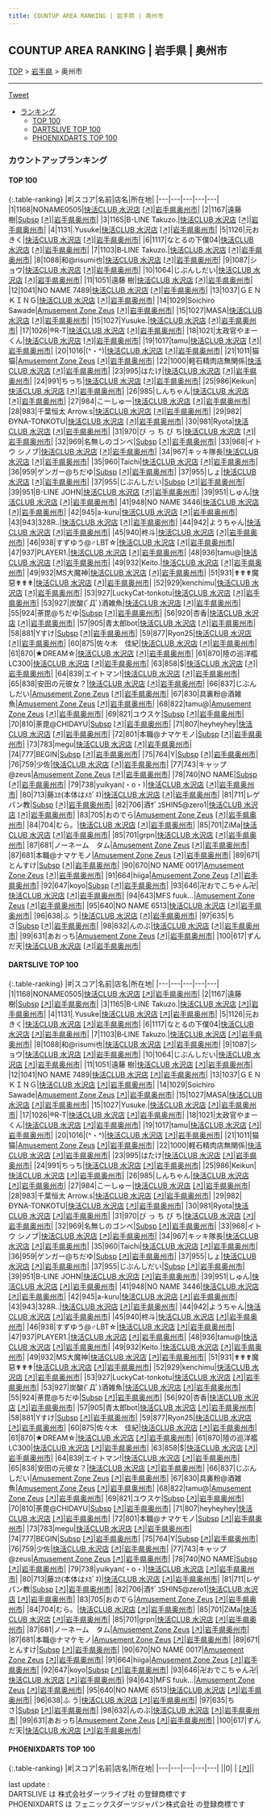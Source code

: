 ```yaml
---
title: COUNTUP AREA RANKING | 岩手県 | 奥州市
---
```

## COUNTUP AREA RANKING | 岩手県 | 奥州市

[TOP](/darts/rank/) > [岩手県](/darts/rank/岩手県/) > 奥州市

___

<a href="https://twitter.com/share?ref_src=twsrc%5Etfw" data-text="COUNTUP AREA RANKING | 岩手県奥州市" class="twitter-share-button" data-hashtags="DARTSLIVE,PHOENIXDARTS,darts,ダーツ" data-show-count="false">Tweet</a>

* [ランキング](#カウントアップランキング)
    * [TOP 100](#top-100)
    * [DARTSLIVE TOP 100](#dartslive-top-100)
    * [PHOENIXDARTS TOP 100](#phoenixdarts-top-100)

### カウントアップランキング

#### TOP 100



{:.table-ranking}
|#|スコア|名前|店名|所在地|
|---|---|---|---|---|
|1|1168|<span class="rank-name-dl">NONAME0505</span>|<a href="/darts/rank/shops/cb2148ab75443d335f9f3321c1147265.html">快活CLUB 水沢店</a> <a href="https://search.dartslive.com/jp/shop/cb2148ab75443d335f9f3321c1147265">[↗]</a>|<a href="/darts/rank/岩手県/奥州市">岩手県奥州市</a>|
|2|1167|<span class="rank-name-dl">遠藤 樹</span>|<a href="/darts/rank/shops/5cc07b73fd4af7ad0d9b047a20a7ba1e.html">Subsp</a> <a href="https://search.dartslive.com/jp/shop/5cc07b73fd4af7ad0d9b047a20a7ba1e">[↗]</a>|<a href="/darts/rank/岩手県/奥州市">岩手県奥州市</a>|
|3|1165|<span class="rank-name-dl">B-LINE Takuzo.</span>|<a href="/darts/rank/shops/cb2148ab75443d335f9f3321c1147265.html">快活CLUB 水沢店</a> <a href="https://search.dartslive.com/jp/shop/cb2148ab75443d335f9f3321c1147265">[↗]</a>|<a href="/darts/rank/岩手県/奥州市">岩手県奥州市</a>|
|4|1131|<span class="rank-name-dl">.Yusuke</span>|<a href="/darts/rank/shops/cb2148ab75443d335f9f3321c1147265.html">快活CLUB 水沢店</a> <a href="https://search.dartslive.com/jp/shop/cb2148ab75443d335f9f3321c1147265">[↗]</a>|<a href="/darts/rank/岩手県/奥州市">岩手県奥州市</a>|
|5|1126|<span class="rank-name-dl">元おきく</span>|<a href="/darts/rank/shops/cb2148ab75443d335f9f3321c1147265.html">快活CLUB 水沢店</a> <a href="https://search.dartslive.com/jp/shop/cb2148ab75443d335f9f3321c1147265">[↗]</a>|<a href="/darts/rank/岩手県/奥州市">岩手県奥州市</a>|
|6|1117|<span class="rank-name-dl">なとるの下僕04</span>|<a href="/darts/rank/shops/cb2148ab75443d335f9f3321c1147265.html">快活CLUB 水沢店</a> <a href="https://search.dartslive.com/jp/shop/cb2148ab75443d335f9f3321c1147265">[↗]</a>|<a href="/darts/rank/岩手県/奥州市">岩手県奥州市</a>|
|7|1103|<span class="rank-name-dl">B‐LINE Takuzo.</span>|<a href="/darts/rank/shops/cb2148ab75443d335f9f3321c1147265.html">快活CLUB 水沢店</a> <a href="https://search.dartslive.com/jp/shop/cb2148ab75443d335f9f3321c1147265">[↗]</a>|<a href="/darts/rank/岩手県/奥州市">岩手県奥州市</a>|
|8|1088|<span class="rank-name-dl">和@risumi也</span>|<a href="/darts/rank/shops/cb2148ab75443d335f9f3321c1147265.html">快活CLUB 水沢店</a> <a href="https://search.dartslive.com/jp/shop/cb2148ab75443d335f9f3321c1147265">[↗]</a>|<a href="/darts/rank/岩手県/奥州市">岩手県奥州市</a>|
|9|1087|<span class="rank-name-dl">ショウ</span>|<a href="/darts/rank/shops/cb2148ab75443d335f9f3321c1147265.html">快活CLUB 水沢店</a> <a href="https://search.dartslive.com/jp/shop/cb2148ab75443d335f9f3321c1147265">[↗]</a>|<a href="/darts/rank/岩手県/奥州市">岩手県奥州市</a>|
|10|1064|<span class="rank-name-dl">じぶんしだい</span>|<a href="/darts/rank/shops/cb2148ab75443d335f9f3321c1147265.html">快活CLUB 水沢店</a> <a href="https://search.dartslive.com/jp/shop/cb2148ab75443d335f9f3321c1147265">[↗]</a>|<a href="/darts/rank/岩手県/奥州市">岩手県奥州市</a>|
|11|1051|<span class="rank-name-dl">遠藤 樹</span>|<a href="/darts/rank/shops/cb2148ab75443d335f9f3321c1147265.html">快活CLUB 水沢店</a> <a href="https://search.dartslive.com/jp/shop/cb2148ab75443d335f9f3321c1147265">[↗]</a>|<a href="/darts/rank/岩手県/奥州市">岩手県奥州市</a>|
|12|1041|<span class="rank-name-dl">NO NAME 7489</span>|<a href="/darts/rank/shops/cb2148ab75443d335f9f3321c1147265.html">快活CLUB 水沢店</a> <a href="https://search.dartslive.com/jp/shop/cb2148ab75443d335f9f3321c1147265">[↗]</a>|<a href="/darts/rank/岩手県/奥州市">岩手県奥州市</a>|
|13|1037|<span class="rank-name-dl">ＧＥＮＫＩＮＧ</span>|<a href="/darts/rank/shops/cb2148ab75443d335f9f3321c1147265.html">快活CLUB 水沢店</a> <a href="https://search.dartslive.com/jp/shop/cb2148ab75443d335f9f3321c1147265">[↗]</a>|<a href="/darts/rank/岩手県/奥州市">岩手県奥州市</a>|
|14|1029|<span class="rank-name-dl">Soichiro Sawade</span>|<a href="/darts/rank/shops/f752cf3c2dcf1a770d9b047a20a7ba1e.html">Amusement Zone Zeus</a> <a href="https://search.dartslive.com/jp/shop/f752cf3c2dcf1a770d9b047a20a7ba1e">[↗]</a>|<a href="/darts/rank/岩手県/奥州市">岩手県奥州市</a>|
|15|1027|<span class="rank-name-dl">MASA</span>|<a href="/darts/rank/shops/cb2148ab75443d335f9f3321c1147265.html">快活CLUB 水沢店</a> <a href="https://search.dartslive.com/jp/shop/cb2148ab75443d335f9f3321c1147265">[↗]</a>|<a href="/darts/rank/岩手県/奥州市">岩手県奥州市</a>|
|15|1027|<span class="rank-name-dl">Yusuke.</span>|<a href="/darts/rank/shops/cb2148ab75443d335f9f3321c1147265.html">快活CLUB 水沢店</a> <a href="https://search.dartslive.com/jp/shop/cb2148ab75443d335f9f3321c1147265">[↗]</a>|<a href="/darts/rank/岩手県/奥州市">岩手県奥州市</a>|
|17|1026|<span class="rank-name-dl">®︎R-T</span>|<a href="/darts/rank/shops/cb2148ab75443d335f9f3321c1147265.html">快活CLUB 水沢店</a> <a href="https://search.dartslive.com/jp/shop/cb2148ab75443d335f9f3321c1147265">[↗]</a>|<a href="/darts/rank/岩手県/奥州市">岩手県奥州市</a>|
|18|1021|<span class="rank-name-dl">太政官やまーくん</span>|<a href="/darts/rank/shops/cb2148ab75443d335f9f3321c1147265.html">快活CLUB 水沢店</a> <a href="https://search.dartslive.com/jp/shop/cb2148ab75443d335f9f3321c1147265">[↗]</a>|<a href="/darts/rank/岩手県/奥州市">岩手県奥州市</a>|
|19|1017|<span class="rank-name-dl">tamu</span>|<a href="/darts/rank/shops/cb2148ab75443d335f9f3321c1147265.html">快活CLUB 水沢店</a> <a href="https://search.dartslive.com/jp/shop/cb2148ab75443d335f9f3321c1147265">[↗]</a>|<a href="/darts/rank/岩手県/奥州市">岩手県奥州市</a>|
|20|1016|<span class="rank-name-dl">(^・^)</span>|<a href="/darts/rank/shops/cb2148ab75443d335f9f3321c1147265.html">快活CLUB 水沢店</a> <a href="https://search.dartslive.com/jp/shop/cb2148ab75443d335f9f3321c1147265">[↗]</a>|<a href="/darts/rank/岩手県/奥州市">岩手県奥州市</a>|
|21|1011|<span class="rank-name-dl">猫猫</span>|<a href="/darts/rank/shops/f752cf3c2dcf1a770d9b047a20a7ba1e.html">Amusement Zone Zeus</a> <a href="https://search.dartslive.com/jp/shop/f752cf3c2dcf1a770d9b047a20a7ba1e">[↗]</a>|<a href="/darts/rank/岩手県/奥州市">岩手県奥州市</a>|
|22|1000|<span class="rank-name-dl">軽石精肉店無関係</span>|<a href="/darts/rank/shops/cb2148ab75443d335f9f3321c1147265.html">快活CLUB 水沢店</a> <a href="https://search.dartslive.com/jp/shop/cb2148ab75443d335f9f3321c1147265">[↗]</a>|<a href="/darts/rank/岩手県/奥州市">岩手県奥州市</a>|
|23|995|<span class="rank-name-dl">はたけ</span>|<a href="/darts/rank/shops/cb2148ab75443d335f9f3321c1147265.html">快活CLUB 水沢店</a> <a href="https://search.dartslive.com/jp/shop/cb2148ab75443d335f9f3321c1147265">[↗]</a>|<a href="/darts/rank/岩手県/奥州市">岩手県奥州市</a>|
|24|991|<span class="rank-name-dl">ちっち</span>|<a href="/darts/rank/shops/cb2148ab75443d335f9f3321c1147265.html">快活CLUB 水沢店</a> <a href="https://search.dartslive.com/jp/shop/cb2148ab75443d335f9f3321c1147265">[↗]</a>|<a href="/darts/rank/岩手県/奥州市">岩手県奥州市</a>|
|25|986|<span class="rank-name-dl">Keikun</span>|<a href="/darts/rank/shops/cb2148ab75443d335f9f3321c1147265.html">快活CLUB 水沢店</a> <a href="https://search.dartslive.com/jp/shop/cb2148ab75443d335f9f3321c1147265">[↗]</a>|<a href="/darts/rank/岩手県/奥州市">岩手県奥州市</a>|
|26|985|<span class="rank-name-dl">しんちゃん</span>|<a href="/darts/rank/shops/cb2148ab75443d335f9f3321c1147265.html">快活CLUB 水沢店</a> <a href="https://search.dartslive.com/jp/shop/cb2148ab75443d335f9f3321c1147265">[↗]</a>|<a href="/darts/rank/岩手県/奥州市">岩手県奥州市</a>|
|27|984|<span class="rank-name-dl">こーしゅー</span>|<a href="/darts/rank/shops/cb2148ab75443d335f9f3321c1147265.html">快活CLUB 水沢店</a> <a href="https://search.dartslive.com/jp/shop/cb2148ab75443d335f9f3321c1147265">[↗]</a>|<a href="/darts/rank/岩手県/奥州市">岩手県奥州市</a>|
|28|983|<span class="rank-name-dl">千葉恒太 Arrow.s</span>|<a href="/darts/rank/shops/cb2148ab75443d335f9f3321c1147265.html">快活CLUB 水沢店</a> <a href="https://search.dartslive.com/jp/shop/cb2148ab75443d335f9f3321c1147265">[↗]</a>|<a href="/darts/rank/岩手県/奥州市">岩手県奥州市</a>|
|29|982|<span class="rank-name-dl">ÐYNA-TONKOTU</span>|<a href="/darts/rank/shops/cb2148ab75443d335f9f3321c1147265.html">快活CLUB 水沢店</a> <a href="https://search.dartslive.com/jp/shop/cb2148ab75443d335f9f3321c1147265">[↗]</a>|<a href="/darts/rank/岩手県/奥州市">岩手県奥州市</a>|
|30|981|<span class="rank-name-dl">Ryota</span>|<a href="/darts/rank/shops/cb2148ab75443d335f9f3321c1147265.html">快活CLUB 水沢店</a> <a href="https://search.dartslive.com/jp/shop/cb2148ab75443d335f9f3321c1147265">[↗]</a>|<a href="/darts/rank/岩手県/奥州市">岩手県奥州市</a>|
|31|970|<span class="rank-name-dl">び っ ち び ち</span>|<a href="/darts/rank/shops/cb2148ab75443d335f9f3321c1147265.html">快活CLUB 水沢店</a> <a href="https://search.dartslive.com/jp/shop/cb2148ab75443d335f9f3321c1147265">[↗]</a>|<a href="/darts/rank/岩手県/奥州市">岩手県奥州市</a>|
|32|969|<span class="rank-name-dl">名無しのゴンベ</span>|<a href="/darts/rank/shops/5cc07b73fd4af7ad0d9b047a20a7ba1e.html">Subsp</a> <a href="https://search.dartslive.com/jp/shop/5cc07b73fd4af7ad0d9b047a20a7ba1e">[↗]</a>|<a href="/darts/rank/岩手県/奥州市">岩手県奥州市</a>|
|33|968|<span class="rank-name-dl">イトウ シノブ</span>|<a href="/darts/rank/shops/cb2148ab75443d335f9f3321c1147265.html">快活CLUB 水沢店</a> <a href="https://search.dartslive.com/jp/shop/cb2148ab75443d335f9f3321c1147265">[↗]</a>|<a href="/darts/rank/岩手県/奥州市">岩手県奥州市</a>|
|34|967|<span class="rank-name-dl">キッキ隊長</span>|<a href="/darts/rank/shops/cb2148ab75443d335f9f3321c1147265.html">快活CLUB 水沢店</a> <a href="https://search.dartslive.com/jp/shop/cb2148ab75443d335f9f3321c1147265">[↗]</a>|<a href="/darts/rank/岩手県/奥州市">岩手県奥州市</a>|
|35|960|<span class="rank-name-dl">Taichi</span>|<a href="/darts/rank/shops/cb2148ab75443d335f9f3321c1147265.html">快活CLUB 水沢店</a> <a href="https://search.dartslive.com/jp/shop/cb2148ab75443d335f9f3321c1147265">[↗]</a>|<a href="/darts/rank/岩手県/奥州市">岩手県奥州市</a>|
|36|959|<span class="rank-name-dl">ゲンガー@ちだゆ</span>|<a href="/darts/rank/shops/5cc07b73fd4af7ad0d9b047a20a7ba1e.html">Subsp</a> <a href="https://search.dartslive.com/jp/shop/5cc07b73fd4af7ad0d9b047a20a7ba1e">[↗]</a>|<a href="/darts/rank/岩手県/奥州市">岩手県奥州市</a>|
|37|955|<span class="rank-name-dl">しょ</span>|<a href="/darts/rank/shops/cb2148ab75443d335f9f3321c1147265.html">快活CLUB 水沢店</a> <a href="https://search.dartslive.com/jp/shop/cb2148ab75443d335f9f3321c1147265">[↗]</a>|<a href="/darts/rank/岩手県/奥州市">岩手県奥州市</a>|
|37|955|<span class="rank-name-dl">じぶんしだい</span>|<a href="/darts/rank/shops/5cc07b73fd4af7ad0d9b047a20a7ba1e.html">Subsp</a> <a href="https://search.dartslive.com/jp/shop/5cc07b73fd4af7ad0d9b047a20a7ba1e">[↗]</a>|<a href="/darts/rank/岩手県/奥州市">岩手県奥州市</a>|
|39|951|<span class="rank-name-dl">B-LINE JOHN</span>|<a href="/darts/rank/shops/cb2148ab75443d335f9f3321c1147265.html">快活CLUB 水沢店</a> <a href="https://search.dartslive.com/jp/shop/cb2148ab75443d335f9f3321c1147265">[↗]</a>|<a href="/darts/rank/岩手県/奥州市">岩手県奥州市</a>|
|39|951|<span class="rank-name-dl">しゅん</span>|<a href="/darts/rank/shops/cb2148ab75443d335f9f3321c1147265.html">快活CLUB 水沢店</a> <a href="https://search.dartslive.com/jp/shop/cb2148ab75443d335f9f3321c1147265">[↗]</a>|<a href="/darts/rank/岩手県/奥州市">岩手県奥州市</a>|
|41|948|<span class="rank-name-dl">NO NAME 3446</span>|<a href="/darts/rank/shops/cb2148ab75443d335f9f3321c1147265.html">快活CLUB 水沢店</a> <a href="https://search.dartslive.com/jp/shop/cb2148ab75443d335f9f3321c1147265">[↗]</a>|<a href="/darts/rank/岩手県/奥州市">岩手県奥州市</a>|
|42|945|<span class="rank-name-dl">a-kuru</span>|<a href="/darts/rank/shops/cb2148ab75443d335f9f3321c1147265.html">快活CLUB 水沢店</a> <a href="https://search.dartslive.com/jp/shop/cb2148ab75443d335f9f3321c1147265">[↗]</a>|<a href="/darts/rank/岩手県/奥州市">岩手県奥州市</a>|
|43|943|<span class="rank-name-dl">328R..</span>|<a href="/darts/rank/shops/cb2148ab75443d335f9f3321c1147265.html">快活CLUB 水沢店</a> <a href="https://search.dartslive.com/jp/shop/cb2148ab75443d335f9f3321c1147265">[↗]</a>|<a href="/darts/rank/岩手県/奥州市">岩手県奥州市</a>|
|44|942|<span class="rank-name-dl">ようちゃん</span>|<a href="/darts/rank/shops/cb2148ab75443d335f9f3321c1147265.html">快活CLUB 水沢店</a> <a href="https://search.dartslive.com/jp/shop/cb2148ab75443d335f9f3321c1147265">[↗]</a>|<a href="/darts/rank/岩手県/奥州市">岩手県奥州市</a>|
|45|940|<span class="rank-name-dl">柊斗</span>|<a href="/darts/rank/shops/cb2148ab75443d335f9f3321c1147265.html">快活CLUB 水沢店</a> <a href="https://search.dartslive.com/jp/shop/cb2148ab75443d335f9f3321c1147265">[↗]</a>|<a href="/darts/rank/岩手県/奥州市">岩手県奥州市</a>|
|46|938|<span class="rank-name-dl">すずゆう@♂LBT☆</span>|<a href="/darts/rank/shops/cb2148ab75443d335f9f3321c1147265.html">快活CLUB 水沢店</a> <a href="https://search.dartslive.com/jp/shop/cb2148ab75443d335f9f3321c1147265">[↗]</a>|<a href="/darts/rank/岩手県/奥州市">岩手県奥州市</a>|
|47|937|<span class="rank-name-dl">PLAYER1.</span>|<a href="/darts/rank/shops/cb2148ab75443d335f9f3321c1147265.html">快活CLUB 水沢店</a> <a href="https://search.dartslive.com/jp/shop/cb2148ab75443d335f9f3321c1147265">[↗]</a>|<a href="/darts/rank/岩手県/奥州市">岩手県奥州市</a>|
|48|936|<span class="rank-name-dl">tamu@</span>|<a href="/darts/rank/shops/cb2148ab75443d335f9f3321c1147265.html">快活CLUB 水沢店</a> <a href="https://search.dartslive.com/jp/shop/cb2148ab75443d335f9f3321c1147265">[↗]</a>|<a href="/darts/rank/岩手県/奥州市">岩手県奥州市</a>|
|49|932|<span class="rank-name-dl">Keito.</span>|<a href="/darts/rank/shops/cb2148ab75443d335f9f3321c1147265.html">快活CLUB 水沢店</a> <a href="https://search.dartslive.com/jp/shop/cb2148ab75443d335f9f3321c1147265">[↗]</a>|<a href="/darts/rank/岩手県/奥州市">岩手県奥州市</a>|
|49|932|<span class="rank-name-dl">MS大魔神</span>|<a href="/darts/rank/shops/cb2148ab75443d335f9f3321c1147265.html">快活CLUB 水沢店</a> <a href="https://search.dartslive.com/jp/shop/cb2148ab75443d335f9f3321c1147265">[↗]</a>|<a href="/darts/rank/岩手県/奥州市">岩手県奥州市</a>|
|51|931|<span class="rank-name-dl">✟✟✟魔惡✟✟✟</span>|<a href="/darts/rank/shops/cb2148ab75443d335f9f3321c1147265.html">快活CLUB 水沢店</a> <a href="https://search.dartslive.com/jp/shop/cb2148ab75443d335f9f3321c1147265">[↗]</a>|<a href="/darts/rank/岩手県/奥州市">岩手県奥州市</a>|
|52|929|<span class="rank-name-dl">kenchimu</span>|<a href="/darts/rank/shops/cb2148ab75443d335f9f3321c1147265.html">快活CLUB 水沢店</a> <a href="https://search.dartslive.com/jp/shop/cb2148ab75443d335f9f3321c1147265">[↗]</a>|<a href="/darts/rank/岩手県/奥州市">岩手県奥州市</a>|
|53|927|<span class="rank-name-dl">LuckyCat-tonkotu</span>|<a href="/darts/rank/shops/cb2148ab75443d335f9f3321c1147265.html">快活CLUB 水沢店</a> <a href="https://search.dartslive.com/jp/shop/cb2148ab75443d335f9f3321c1147265">[↗]</a>|<a href="/darts/rank/岩手県/奥州市">岩手県奥州市</a>|
|53|927|<span class="rank-name-dl">炭酸(ﾟДﾟ)酒雑魚</span>|<a href="/darts/rank/shops/cb2148ab75443d335f9f3321c1147265.html">快活CLUB 水沢店</a> <a href="https://search.dartslive.com/jp/shop/cb2148ab75443d335f9f3321c1147265">[↗]</a>|<a href="/darts/rank/岩手県/奥州市">岩手県奥州市</a>|
|55|924|<span class="rank-name-dl">荼毘@ちだゆ</span>|<a href="/darts/rank/shops/5cc07b73fd4af7ad0d9b047a20a7ba1e.html">Subsp</a> <a href="https://search.dartslive.com/jp/shop/5cc07b73fd4af7ad0d9b047a20a7ba1e">[↗]</a>|<a href="/darts/rank/岩手県/奥州市">岩手県奥州市</a>|
|56|920|<span class="rank-name-dl">杏香</span>|<a href="/darts/rank/shops/cb2148ab75443d335f9f3321c1147265.html">快活CLUB 水沢店</a> <a href="https://search.dartslive.com/jp/shop/cb2148ab75443d335f9f3321c1147265">[↗]</a>|<a href="/darts/rank/岩手県/奥州市">岩手県奥州市</a>|
|57|905|<span class="rank-name-dl">青太郎bot</span>|<a href="/darts/rank/shops/cb2148ab75443d335f9f3321c1147265.html">快活CLUB 水沢店</a> <a href="https://search.dartslive.com/jp/shop/cb2148ab75443d335f9f3321c1147265">[↗]</a>|<a href="/darts/rank/岩手県/奥州市">岩手県奥州市</a>|
|58|881|<span class="rank-name-dl">Yすけ</span>|<a href="/darts/rank/shops/5cc07b73fd4af7ad0d9b047a20a7ba1e.html">Subsp</a> <a href="https://search.dartslive.com/jp/shop/5cc07b73fd4af7ad0d9b047a20a7ba1e">[↗]</a>|<a href="/darts/rank/岩手県/奥州市">岩手県奥州市</a>|
|59|877|<span class="rank-name-dl">Ryon25</span>|<a href="/darts/rank/shops/cb2148ab75443d335f9f3321c1147265.html">快活CLUB 水沢店</a> <a href="https://search.dartslive.com/jp/shop/cb2148ab75443d335f9f3321c1147265">[↗]</a>|<a href="/darts/rank/岩手県/奥州市">岩手県奥州市</a>|
|60|875|<span class="rank-name-dl">佐々木　佳紀</span>|<a href="/darts/rank/shops/cb2148ab75443d335f9f3321c1147265.html">快活CLUB 水沢店</a> <a href="https://search.dartslive.com/jp/shop/cb2148ab75443d335f9f3321c1147265">[↗]</a>|<a href="/darts/rank/岩手県/奥州市">岩手県奥州市</a>|
|61|870|<span class="rank-name-dl">★DREAM☆</span>|<a href="/darts/rank/shops/cb2148ab75443d335f9f3321c1147265.html">快活CLUB 水沢店</a> <a href="https://search.dartslive.com/jp/shop/cb2148ab75443d335f9f3321c1147265">[↗]</a>|<a href="/darts/rank/岩手県/奥州市">岩手県奥州市</a>|
|61|870|<span class="rank-name-dl">陸の巡洋艦LC300</span>|<a href="/darts/rank/shops/cb2148ab75443d335f9f3321c1147265.html">快活CLUB 水沢店</a> <a href="https://search.dartslive.com/jp/shop/cb2148ab75443d335f9f3321c1147265">[↗]</a>|<a href="/darts/rank/岩手県/奥州市">岩手県奥州市</a>|
|63|858|<span class="rank-name-dl">$</span>|<a href="/darts/rank/shops/cb2148ab75443d335f9f3321c1147265.html">快活CLUB 水沢店</a> <a href="https://search.dartslive.com/jp/shop/cb2148ab75443d335f9f3321c1147265">[↗]</a>|<a href="/darts/rank/岩手県/奥州市">岩手県奥州市</a>|
|64|839|<span class="rank-name-dl">エイトマン!</span>|<a href="/darts/rank/shops/cb2148ab75443d335f9f3321c1147265.html">快活CLUB 水沢店</a> <a href="https://search.dartslive.com/jp/shop/cb2148ab75443d335f9f3321c1147265">[↗]</a>|<a href="/darts/rank/岩手県/奥州市">岩手県奥州市</a>|
|65|838|<span class="rank-name-dl">安田の元彼女？</span>|<a href="/darts/rank/shops/cb2148ab75443d335f9f3321c1147265.html">快活CLUB 水沢店</a> <a href="https://search.dartslive.com/jp/shop/cb2148ab75443d335f9f3321c1147265">[↗]</a>|<a href="/darts/rank/岩手県/奥州市">岩手県奥州市</a>|
|66|837|<span class="rank-name-dl">じぶんしだい</span>|<a href="/darts/rank/shops/f752cf3c2dcf1a770d9b047a20a7ba1e.html">Amusement Zone Zeus</a> <a href="https://search.dartslive.com/jp/shop/f752cf3c2dcf1a770d9b047a20a7ba1e">[↗]</a>|<a href="/darts/rank/岩手県/奥州市">岩手県奥州市</a>|
|67|830|<span class="rank-name-dl">具裏粉@酒雑魚</span>|<a href="/darts/rank/shops/f752cf3c2dcf1a770d9b047a20a7ba1e.html">Amusement Zone Zeus</a> <a href="https://search.dartslive.com/jp/shop/f752cf3c2dcf1a770d9b047a20a7ba1e">[↗]</a>|<a href="/darts/rank/岩手県/奥州市">岩手県奥州市</a>|
|68|822|<span class="rank-name-dl">tamu@</span>|<a href="/darts/rank/shops/f752cf3c2dcf1a770d9b047a20a7ba1e.html">Amusement Zone Zeus</a> <a href="https://search.dartslive.com/jp/shop/f752cf3c2dcf1a770d9b047a20a7ba1e">[↗]</a>|<a href="/darts/rank/岩手県/奥州市">岩手県奥州市</a>|
|69|821|<span class="rank-name-dl">ユウスケ</span>|<a href="/darts/rank/shops/5cc07b73fd4af7ad0d9b047a20a7ba1e.html">Subsp</a> <a href="https://search.dartslive.com/jp/shop/5cc07b73fd4af7ad0d9b047a20a7ba1e">[↗]</a>|<a href="/darts/rank/岩手県/奥州市">岩手県奥州市</a>|
|70|810|<span class="rank-name-dl">荼毘@CHIDAYU</span>|<a href="/darts/rank/shops/5cc07b73fd4af7ad0d9b047a20a7ba1e.html">Subsp</a> <a href="https://search.dartslive.com/jp/shop/5cc07b73fd4af7ad0d9b047a20a7ba1e">[↗]</a>|<a href="/darts/rank/岩手県/奥州市">岩手県奥州市</a>|
|71|807|<span class="rank-name-dl">hey‪‪heyhey</span>|<a href="/darts/rank/shops/cb2148ab75443d335f9f3321c1147265.html">快活CLUB 水沢店</a> <a href="https://search.dartslive.com/jp/shop/cb2148ab75443d335f9f3321c1147265">[↗]</a>|<a href="/darts/rank/岩手県/奥州市">岩手県奥州市</a>|
|72|801|<span class="rank-name-dl">本職@ナマケモノ</span>|<a href="/darts/rank/shops/5cc07b73fd4af7ad0d9b047a20a7ba1e.html">Subsp</a> <a href="https://search.dartslive.com/jp/shop/5cc07b73fd4af7ad0d9b047a20a7ba1e">[↗]</a>|<a href="/darts/rank/岩手県/奥州市">岩手県奥州市</a>|
|73|783|<span class="rank-name-dl">megu</span>|<a href="/darts/rank/shops/cb2148ab75443d335f9f3321c1147265.html">快活CLUB 水沢店</a> <a href="https://search.dartslive.com/jp/shop/cb2148ab75443d335f9f3321c1147265">[↗]</a>|<a href="/darts/rank/岩手県/奥州市">岩手県奥州市</a>|
|74|777|<span class="rank-name-dl">BEGIN</span>|<a href="/darts/rank/shops/5cc07b73fd4af7ad0d9b047a20a7ba1e.html">Subsp</a> <a href="https://search.dartslive.com/jp/shop/5cc07b73fd4af7ad0d9b047a20a7ba1e">[↗]</a>|<a href="/darts/rank/岩手県/奥州市">岩手県奥州市</a>|
|75|764|<span class="rank-name-dl">Y</span>|<a href="/darts/rank/shops/5cc07b73fd4af7ad0d9b047a20a7ba1e.html">Subsp</a> <a href="https://search.dartslive.com/jp/shop/5cc07b73fd4af7ad0d9b047a20a7ba1e">[↗]</a>|<a href="/darts/rank/岩手県/奥州市">岩手県奥州市</a>|
|76|759|<span class="rank-name-dl">少佐</span>|<a href="/darts/rank/shops/cb2148ab75443d335f9f3321c1147265.html">快活CLUB 水沢店</a> <a href="https://search.dartslive.com/jp/shop/cb2148ab75443d335f9f3321c1147265">[↗]</a>|<a href="/darts/rank/岩手県/奥州市">岩手県奥州市</a>|
|77|743|<span class="rank-name-dl">キャップ@zeus</span>|<a href="/darts/rank/shops/f752cf3c2dcf1a770d9b047a20a7ba1e.html">Amusement Zone Zeus</a> <a href="https://search.dartslive.com/jp/shop/f752cf3c2dcf1a770d9b047a20a7ba1e">[↗]</a>|<a href="/darts/rank/岩手県/奥州市">岩手県奥州市</a>|
|78|740|<span class="rank-name-dl">NO NAME</span>|<a href="/darts/rank/shops/5cc07b73fd4af7ad0d9b047a20a7ba1e.html">Subsp</a> <a href="https://search.dartslive.com/jp/shop/5cc07b73fd4af7ad0d9b047a20a7ba1e">[↗]</a>|<a href="/darts/rank/岩手県/奥州市">岩手県奥州市</a>|
|79|738|<span class="rank-name-dl">yuikyan(・o・)</span>|<a href="/darts/rank/shops/cb2148ab75443d335f9f3321c1147265.html">快活CLUB 水沢店</a> <a href="https://search.dartslive.com/jp/shop/cb2148ab75443d335f9f3321c1147265">[↗]</a>|<a href="/darts/rank/岩手県/奥州市">岩手県奥州市</a>|
|80|713|<span class="rank-name-dl">藤ﾕｶ(本体はﾒｶﾞﾈ)</span>|<a href="/darts/rank/shops/cb2148ab75443d335f9f3321c1147265.html">快活CLUB 水沢店</a> <a href="https://search.dartslive.com/jp/shop/cb2148ab75443d335f9f3321c1147265">[↗]</a>|<a href="/darts/rank/岩手県/奥州市">岩手県奥州市</a>|
|81|711|<span class="rank-name-dl">レゲパン教</span>|<a href="/darts/rank/shops/5cc07b73fd4af7ad0d9b047a20a7ba1e.html">Subsp</a> <a href="https://search.dartslive.com/jp/shop/5cc07b73fd4af7ad0d9b047a20a7ba1e">[↗]</a>|<a href="/darts/rank/岩手県/奥州市">岩手県奥州市</a>|
|82|706|<span class="rank-name-dl">酒ｻﾞｺSHIN5@zero1</span>|<a href="/darts/rank/shops/cb2148ab75443d335f9f3321c1147265.html">快活CLUB 水沢店</a> <a href="https://search.dartslive.com/jp/shop/cb2148ab75443d335f9f3321c1147265">[↗]</a>|<a href="/darts/rank/岩手県/奥州市">岩手県奥州市</a>|
|83|705|<span class="rank-name-dl">おのでら</span>|<a href="/darts/rank/shops/f752cf3c2dcf1a770d9b047a20a7ba1e.html">Amusement Zone Zeus</a> <a href="https://search.dartslive.com/jp/shop/f752cf3c2dcf1a770d9b047a20a7ba1e">[↗]</a>|<a href="/darts/rank/岩手県/奥州市">岩手県奥州市</a>|
|84|704|<span class="rank-name-dl">むら。</span>|<a href="/darts/rank/shops/cb2148ab75443d335f9f3321c1147265.html">快活CLUB 水沢店</a> <a href="https://search.dartslive.com/jp/shop/cb2148ab75443d335f9f3321c1147265">[↗]</a>|<a href="/darts/rank/岩手県/奥州市">岩手県奥州市</a>|
|85|701|<span class="rank-name-dl">ZiMa</span>|<a href="/darts/rank/shops/cb2148ab75443d335f9f3321c1147265.html">快活CLUB 水沢店</a> <a href="https://search.dartslive.com/jp/shop/cb2148ab75443d335f9f3321c1147265">[↗]</a>|<a href="/darts/rank/岩手県/奥州市">岩手県奥州市</a>|
|85|701|<span class="rank-name-dl">grpn</span>|<a href="/darts/rank/shops/cb2148ab75443d335f9f3321c1147265.html">快活CLUB 水沢店</a> <a href="https://search.dartslive.com/jp/shop/cb2148ab75443d335f9f3321c1147265">[↗]</a>|<a href="/darts/rank/岩手県/奥州市">岩手県奥州市</a>|
|87|681|<span class="rank-name-dl">ノーネーム　タム</span>|<a href="/darts/rank/shops/f752cf3c2dcf1a770d9b047a20a7ba1e.html">Amusement Zone Zeus</a> <a href="https://search.dartslive.com/jp/shop/f752cf3c2dcf1a770d9b047a20a7ba1e">[↗]</a>|<a href="/darts/rank/岩手県/奥州市">岩手県奥州市</a>|
|87|681|<span class="rank-name-dl">本職@ナマケモノ</span>|<a href="/darts/rank/shops/f752cf3c2dcf1a770d9b047a20a7ba1e.html">Amusement Zone Zeus</a> <a href="https://search.dartslive.com/jp/shop/f752cf3c2dcf1a770d9b047a20a7ba1e">[↗]</a>|<a href="/darts/rank/岩手県/奥州市">岩手県奥州市</a>|
|89|671|<span class="rank-name-dl">とんすけ</span>|<a href="/darts/rank/shops/5cc07b73fd4af7ad0d9b047a20a7ba1e.html">Subsp</a> <a href="https://search.dartslive.com/jp/shop/5cc07b73fd4af7ad0d9b047a20a7ba1e">[↗]</a>|<a href="/darts/rank/岩手県/奥州市">岩手県奥州市</a>|
|90|670|<span class="rank-name-dl">NO NAME 0017</span>|<a href="/darts/rank/shops/f752cf3c2dcf1a770d9b047a20a7ba1e.html">Amusement Zone Zeus</a> <a href="https://search.dartslive.com/jp/shop/f752cf3c2dcf1a770d9b047a20a7ba1e">[↗]</a>|<a href="/darts/rank/岩手県/奥州市">岩手県奥州市</a>|
|91|664|<span class="rank-name-dl">hiiga</span>|<a href="/darts/rank/shops/f752cf3c2dcf1a770d9b047a20a7ba1e.html">Amusement Zone Zeus</a> <a href="https://search.dartslive.com/jp/shop/f752cf3c2dcf1a770d9b047a20a7ba1e">[↗]</a>|<a href="/darts/rank/岩手県/奥州市">岩手県奥州市</a>|
|92|647|<span class="rank-name-dl">koyo</span>|<a href="/darts/rank/shops/5cc07b73fd4af7ad0d9b047a20a7ba1e.html">Subsp</a> <a href="https://search.dartslive.com/jp/shop/5cc07b73fd4af7ad0d9b047a20a7ba1e">[↗]</a>|<a href="/darts/rank/岩手県/奥州市">岩手県奥州市</a>|
|93|646|<span class="rank-name-dl">卍おでこちゃん卍</span>|<a href="/darts/rank/shops/cb2148ab75443d335f9f3321c1147265.html">快活CLUB 水沢店</a> <a href="https://search.dartslive.com/jp/shop/cb2148ab75443d335f9f3321c1147265">[↗]</a>|<a href="/darts/rank/岩手県/奥州市">岩手県奥州市</a>|
|94|643|<span class="rank-name-dl">MFS fuuk...</span>|<a href="/darts/rank/shops/f752cf3c2dcf1a770d9b047a20a7ba1e.html">Amusement Zone Zeus</a> <a href="https://search.dartslive.com/jp/shop/f752cf3c2dcf1a770d9b047a20a7ba1e">[↗]</a>|<a href="/darts/rank/岩手県/奥州市">岩手県奥州市</a>|
|95|640|<span class="rank-name-dl">NO NAME 6513</span>|<a href="/darts/rank/shops/cb2148ab75443d335f9f3321c1147265.html">快活CLUB 水沢店</a> <a href="https://search.dartslive.com/jp/shop/cb2148ab75443d335f9f3321c1147265">[↗]</a>|<a href="/darts/rank/岩手県/奥州市">岩手県奥州市</a>|
|96|638|<span class="rank-name-dl">ふ う</span>|<a href="/darts/rank/shops/cb2148ab75443d335f9f3321c1147265.html">快活CLUB 水沢店</a> <a href="https://search.dartslive.com/jp/shop/cb2148ab75443d335f9f3321c1147265">[↗]</a>|<a href="/darts/rank/岩手県/奥州市">岩手県奥州市</a>|
|97|635|<span class="rank-name-dl">ちさ</span>|<a href="/darts/rank/shops/5cc07b73fd4af7ad0d9b047a20a7ba1e.html">Subsp</a> <a href="https://search.dartslive.com/jp/shop/5cc07b73fd4af7ad0d9b047a20a7ba1e">[↗]</a>|<a href="/darts/rank/岩手県/奥州市">岩手県奥州市</a>|
|98|632|<span class="rank-name-dl">んのぶ</span>|<a href="/darts/rank/shops/cb2148ab75443d335f9f3321c1147265.html">快活CLUB 水沢店</a> <a href="https://search.dartslive.com/jp/shop/cb2148ab75443d335f9f3321c1147265">[↗]</a>|<a href="/darts/rank/岩手県/奥州市">岩手県奥州市</a>|
|99|631|<span class="rank-name-dl">あおっち</span>|<a href="/darts/rank/shops/f752cf3c2dcf1a770d9b047a20a7ba1e.html">Amusement Zone Zeus</a> <a href="https://search.dartslive.com/jp/shop/f752cf3c2dcf1a770d9b047a20a7ba1e">[↗]</a>|<a href="/darts/rank/岩手県/奥州市">岩手県奥州市</a>|
|100|617|<span class="rank-name-dl">ずんだ天</span>|<a href="/darts/rank/shops/cb2148ab75443d335f9f3321c1147265.html">快活CLUB 水沢店</a> <a href="https://search.dartslive.com/jp/shop/cb2148ab75443d335f9f3321c1147265">[↗]</a>|<a href="/darts/rank/岩手県/奥州市">岩手県奥州市</a>|


#### DARTSLIVE TOP 100



{:.table-ranking}
|#|スコア|名前|店名|所在地|
|---|---|---|---|---|
|1|1168|<span class="rank-name-dl">NONAME0505</span>|<a href="/darts/rank/shops/cb2148ab75443d335f9f3321c1147265.html">快活CLUB 水沢店</a> <a href="https://search.dartslive.com/jp/shop/cb2148ab75443d335f9f3321c1147265">[↗]</a>|<a href="/darts/rank/岩手県/奥州市">岩手県奥州市</a>|
|2|1167|<span class="rank-name-dl">遠藤 樹</span>|<a href="/darts/rank/shops/5cc07b73fd4af7ad0d9b047a20a7ba1e.html">Subsp</a> <a href="https://search.dartslive.com/jp/shop/5cc07b73fd4af7ad0d9b047a20a7ba1e">[↗]</a>|<a href="/darts/rank/岩手県/奥州市">岩手県奥州市</a>|
|3|1165|<span class="rank-name-dl">B-LINE Takuzo.</span>|<a href="/darts/rank/shops/cb2148ab75443d335f9f3321c1147265.html">快活CLUB 水沢店</a> <a href="https://search.dartslive.com/jp/shop/cb2148ab75443d335f9f3321c1147265">[↗]</a>|<a href="/darts/rank/岩手県/奥州市">岩手県奥州市</a>|
|4|1131|<span class="rank-name-dl">.Yusuke</span>|<a href="/darts/rank/shops/cb2148ab75443d335f9f3321c1147265.html">快活CLUB 水沢店</a> <a href="https://search.dartslive.com/jp/shop/cb2148ab75443d335f9f3321c1147265">[↗]</a>|<a href="/darts/rank/岩手県/奥州市">岩手県奥州市</a>|
|5|1126|<span class="rank-name-dl">元おきく</span>|<a href="/darts/rank/shops/cb2148ab75443d335f9f3321c1147265.html">快活CLUB 水沢店</a> <a href="https://search.dartslive.com/jp/shop/cb2148ab75443d335f9f3321c1147265">[↗]</a>|<a href="/darts/rank/岩手県/奥州市">岩手県奥州市</a>|
|6|1117|<span class="rank-name-dl">なとるの下僕04</span>|<a href="/darts/rank/shops/cb2148ab75443d335f9f3321c1147265.html">快活CLUB 水沢店</a> <a href="https://search.dartslive.com/jp/shop/cb2148ab75443d335f9f3321c1147265">[↗]</a>|<a href="/darts/rank/岩手県/奥州市">岩手県奥州市</a>|
|7|1103|<span class="rank-name-dl">B‐LINE Takuzo.</span>|<a href="/darts/rank/shops/cb2148ab75443d335f9f3321c1147265.html">快活CLUB 水沢店</a> <a href="https://search.dartslive.com/jp/shop/cb2148ab75443d335f9f3321c1147265">[↗]</a>|<a href="/darts/rank/岩手県/奥州市">岩手県奥州市</a>|
|8|1088|<span class="rank-name-dl">和@risumi也</span>|<a href="/darts/rank/shops/cb2148ab75443d335f9f3321c1147265.html">快活CLUB 水沢店</a> <a href="https://search.dartslive.com/jp/shop/cb2148ab75443d335f9f3321c1147265">[↗]</a>|<a href="/darts/rank/岩手県/奥州市">岩手県奥州市</a>|
|9|1087|<span class="rank-name-dl">ショウ</span>|<a href="/darts/rank/shops/cb2148ab75443d335f9f3321c1147265.html">快活CLUB 水沢店</a> <a href="https://search.dartslive.com/jp/shop/cb2148ab75443d335f9f3321c1147265">[↗]</a>|<a href="/darts/rank/岩手県/奥州市">岩手県奥州市</a>|
|10|1064|<span class="rank-name-dl">じぶんしだい</span>|<a href="/darts/rank/shops/cb2148ab75443d335f9f3321c1147265.html">快活CLUB 水沢店</a> <a href="https://search.dartslive.com/jp/shop/cb2148ab75443d335f9f3321c1147265">[↗]</a>|<a href="/darts/rank/岩手県/奥州市">岩手県奥州市</a>|
|11|1051|<span class="rank-name-dl">遠藤 樹</span>|<a href="/darts/rank/shops/cb2148ab75443d335f9f3321c1147265.html">快活CLUB 水沢店</a> <a href="https://search.dartslive.com/jp/shop/cb2148ab75443d335f9f3321c1147265">[↗]</a>|<a href="/darts/rank/岩手県/奥州市">岩手県奥州市</a>|
|12|1041|<span class="rank-name-dl">NO NAME 7489</span>|<a href="/darts/rank/shops/cb2148ab75443d335f9f3321c1147265.html">快活CLUB 水沢店</a> <a href="https://search.dartslive.com/jp/shop/cb2148ab75443d335f9f3321c1147265">[↗]</a>|<a href="/darts/rank/岩手県/奥州市">岩手県奥州市</a>|
|13|1037|<span class="rank-name-dl">ＧＥＮＫＩＮＧ</span>|<a href="/darts/rank/shops/cb2148ab75443d335f9f3321c1147265.html">快活CLUB 水沢店</a> <a href="https://search.dartslive.com/jp/shop/cb2148ab75443d335f9f3321c1147265">[↗]</a>|<a href="/darts/rank/岩手県/奥州市">岩手県奥州市</a>|
|14|1029|<span class="rank-name-dl">Soichiro Sawade</span>|<a href="/darts/rank/shops/f752cf3c2dcf1a770d9b047a20a7ba1e.html">Amusement Zone Zeus</a> <a href="https://search.dartslive.com/jp/shop/f752cf3c2dcf1a770d9b047a20a7ba1e">[↗]</a>|<a href="/darts/rank/岩手県/奥州市">岩手県奥州市</a>|
|15|1027|<span class="rank-name-dl">MASA</span>|<a href="/darts/rank/shops/cb2148ab75443d335f9f3321c1147265.html">快活CLUB 水沢店</a> <a href="https://search.dartslive.com/jp/shop/cb2148ab75443d335f9f3321c1147265">[↗]</a>|<a href="/darts/rank/岩手県/奥州市">岩手県奥州市</a>|
|15|1027|<span class="rank-name-dl">Yusuke.</span>|<a href="/darts/rank/shops/cb2148ab75443d335f9f3321c1147265.html">快活CLUB 水沢店</a> <a href="https://search.dartslive.com/jp/shop/cb2148ab75443d335f9f3321c1147265">[↗]</a>|<a href="/darts/rank/岩手県/奥州市">岩手県奥州市</a>|
|17|1026|<span class="rank-name-dl">®︎R-T</span>|<a href="/darts/rank/shops/cb2148ab75443d335f9f3321c1147265.html">快活CLUB 水沢店</a> <a href="https://search.dartslive.com/jp/shop/cb2148ab75443d335f9f3321c1147265">[↗]</a>|<a href="/darts/rank/岩手県/奥州市">岩手県奥州市</a>|
|18|1021|<span class="rank-name-dl">太政官やまーくん</span>|<a href="/darts/rank/shops/cb2148ab75443d335f9f3321c1147265.html">快活CLUB 水沢店</a> <a href="https://search.dartslive.com/jp/shop/cb2148ab75443d335f9f3321c1147265">[↗]</a>|<a href="/darts/rank/岩手県/奥州市">岩手県奥州市</a>|
|19|1017|<span class="rank-name-dl">tamu</span>|<a href="/darts/rank/shops/cb2148ab75443d335f9f3321c1147265.html">快活CLUB 水沢店</a> <a href="https://search.dartslive.com/jp/shop/cb2148ab75443d335f9f3321c1147265">[↗]</a>|<a href="/darts/rank/岩手県/奥州市">岩手県奥州市</a>|
|20|1016|<span class="rank-name-dl">(^・^)</span>|<a href="/darts/rank/shops/cb2148ab75443d335f9f3321c1147265.html">快活CLUB 水沢店</a> <a href="https://search.dartslive.com/jp/shop/cb2148ab75443d335f9f3321c1147265">[↗]</a>|<a href="/darts/rank/岩手県/奥州市">岩手県奥州市</a>|
|21|1011|<span class="rank-name-dl">猫猫</span>|<a href="/darts/rank/shops/f752cf3c2dcf1a770d9b047a20a7ba1e.html">Amusement Zone Zeus</a> <a href="https://search.dartslive.com/jp/shop/f752cf3c2dcf1a770d9b047a20a7ba1e">[↗]</a>|<a href="/darts/rank/岩手県/奥州市">岩手県奥州市</a>|
|22|1000|<span class="rank-name-dl">軽石精肉店無関係</span>|<a href="/darts/rank/shops/cb2148ab75443d335f9f3321c1147265.html">快活CLUB 水沢店</a> <a href="https://search.dartslive.com/jp/shop/cb2148ab75443d335f9f3321c1147265">[↗]</a>|<a href="/darts/rank/岩手県/奥州市">岩手県奥州市</a>|
|23|995|<span class="rank-name-dl">はたけ</span>|<a href="/darts/rank/shops/cb2148ab75443d335f9f3321c1147265.html">快活CLUB 水沢店</a> <a href="https://search.dartslive.com/jp/shop/cb2148ab75443d335f9f3321c1147265">[↗]</a>|<a href="/darts/rank/岩手県/奥州市">岩手県奥州市</a>|
|24|991|<span class="rank-name-dl">ちっち</span>|<a href="/darts/rank/shops/cb2148ab75443d335f9f3321c1147265.html">快活CLUB 水沢店</a> <a href="https://search.dartslive.com/jp/shop/cb2148ab75443d335f9f3321c1147265">[↗]</a>|<a href="/darts/rank/岩手県/奥州市">岩手県奥州市</a>|
|25|986|<span class="rank-name-dl">Keikun</span>|<a href="/darts/rank/shops/cb2148ab75443d335f9f3321c1147265.html">快活CLUB 水沢店</a> <a href="https://search.dartslive.com/jp/shop/cb2148ab75443d335f9f3321c1147265">[↗]</a>|<a href="/darts/rank/岩手県/奥州市">岩手県奥州市</a>|
|26|985|<span class="rank-name-dl">しんちゃん</span>|<a href="/darts/rank/shops/cb2148ab75443d335f9f3321c1147265.html">快活CLUB 水沢店</a> <a href="https://search.dartslive.com/jp/shop/cb2148ab75443d335f9f3321c1147265">[↗]</a>|<a href="/darts/rank/岩手県/奥州市">岩手県奥州市</a>|
|27|984|<span class="rank-name-dl">こーしゅー</span>|<a href="/darts/rank/shops/cb2148ab75443d335f9f3321c1147265.html">快活CLUB 水沢店</a> <a href="https://search.dartslive.com/jp/shop/cb2148ab75443d335f9f3321c1147265">[↗]</a>|<a href="/darts/rank/岩手県/奥州市">岩手県奥州市</a>|
|28|983|<span class="rank-name-dl">千葉恒太 Arrow.s</span>|<a href="/darts/rank/shops/cb2148ab75443d335f9f3321c1147265.html">快活CLUB 水沢店</a> <a href="https://search.dartslive.com/jp/shop/cb2148ab75443d335f9f3321c1147265">[↗]</a>|<a href="/darts/rank/岩手県/奥州市">岩手県奥州市</a>|
|29|982|<span class="rank-name-dl">ÐYNA-TONKOTU</span>|<a href="/darts/rank/shops/cb2148ab75443d335f9f3321c1147265.html">快活CLUB 水沢店</a> <a href="https://search.dartslive.com/jp/shop/cb2148ab75443d335f9f3321c1147265">[↗]</a>|<a href="/darts/rank/岩手県/奥州市">岩手県奥州市</a>|
|30|981|<span class="rank-name-dl">Ryota</span>|<a href="/darts/rank/shops/cb2148ab75443d335f9f3321c1147265.html">快活CLUB 水沢店</a> <a href="https://search.dartslive.com/jp/shop/cb2148ab75443d335f9f3321c1147265">[↗]</a>|<a href="/darts/rank/岩手県/奥州市">岩手県奥州市</a>|
|31|970|<span class="rank-name-dl">び っ ち び ち</span>|<a href="/darts/rank/shops/cb2148ab75443d335f9f3321c1147265.html">快活CLUB 水沢店</a> <a href="https://search.dartslive.com/jp/shop/cb2148ab75443d335f9f3321c1147265">[↗]</a>|<a href="/darts/rank/岩手県/奥州市">岩手県奥州市</a>|
|32|969|<span class="rank-name-dl">名無しのゴンベ</span>|<a href="/darts/rank/shops/5cc07b73fd4af7ad0d9b047a20a7ba1e.html">Subsp</a> <a href="https://search.dartslive.com/jp/shop/5cc07b73fd4af7ad0d9b047a20a7ba1e">[↗]</a>|<a href="/darts/rank/岩手県/奥州市">岩手県奥州市</a>|
|33|968|<span class="rank-name-dl">イトウ シノブ</span>|<a href="/darts/rank/shops/cb2148ab75443d335f9f3321c1147265.html">快活CLUB 水沢店</a> <a href="https://search.dartslive.com/jp/shop/cb2148ab75443d335f9f3321c1147265">[↗]</a>|<a href="/darts/rank/岩手県/奥州市">岩手県奥州市</a>|
|34|967|<span class="rank-name-dl">キッキ隊長</span>|<a href="/darts/rank/shops/cb2148ab75443d335f9f3321c1147265.html">快活CLUB 水沢店</a> <a href="https://search.dartslive.com/jp/shop/cb2148ab75443d335f9f3321c1147265">[↗]</a>|<a href="/darts/rank/岩手県/奥州市">岩手県奥州市</a>|
|35|960|<span class="rank-name-dl">Taichi</span>|<a href="/darts/rank/shops/cb2148ab75443d335f9f3321c1147265.html">快活CLUB 水沢店</a> <a href="https://search.dartslive.com/jp/shop/cb2148ab75443d335f9f3321c1147265">[↗]</a>|<a href="/darts/rank/岩手県/奥州市">岩手県奥州市</a>|
|36|959|<span class="rank-name-dl">ゲンガー@ちだゆ</span>|<a href="/darts/rank/shops/5cc07b73fd4af7ad0d9b047a20a7ba1e.html">Subsp</a> <a href="https://search.dartslive.com/jp/shop/5cc07b73fd4af7ad0d9b047a20a7ba1e">[↗]</a>|<a href="/darts/rank/岩手県/奥州市">岩手県奥州市</a>|
|37|955|<span class="rank-name-dl">しょ</span>|<a href="/darts/rank/shops/cb2148ab75443d335f9f3321c1147265.html">快活CLUB 水沢店</a> <a href="https://search.dartslive.com/jp/shop/cb2148ab75443d335f9f3321c1147265">[↗]</a>|<a href="/darts/rank/岩手県/奥州市">岩手県奥州市</a>|
|37|955|<span class="rank-name-dl">じぶんしだい</span>|<a href="/darts/rank/shops/5cc07b73fd4af7ad0d9b047a20a7ba1e.html">Subsp</a> <a href="https://search.dartslive.com/jp/shop/5cc07b73fd4af7ad0d9b047a20a7ba1e">[↗]</a>|<a href="/darts/rank/岩手県/奥州市">岩手県奥州市</a>|
|39|951|<span class="rank-name-dl">B-LINE JOHN</span>|<a href="/darts/rank/shops/cb2148ab75443d335f9f3321c1147265.html">快活CLUB 水沢店</a> <a href="https://search.dartslive.com/jp/shop/cb2148ab75443d335f9f3321c1147265">[↗]</a>|<a href="/darts/rank/岩手県/奥州市">岩手県奥州市</a>|
|39|951|<span class="rank-name-dl">しゅん</span>|<a href="/darts/rank/shops/cb2148ab75443d335f9f3321c1147265.html">快活CLUB 水沢店</a> <a href="https://search.dartslive.com/jp/shop/cb2148ab75443d335f9f3321c1147265">[↗]</a>|<a href="/darts/rank/岩手県/奥州市">岩手県奥州市</a>|
|41|948|<span class="rank-name-dl">NO NAME 3446</span>|<a href="/darts/rank/shops/cb2148ab75443d335f9f3321c1147265.html">快活CLUB 水沢店</a> <a href="https://search.dartslive.com/jp/shop/cb2148ab75443d335f9f3321c1147265">[↗]</a>|<a href="/darts/rank/岩手県/奥州市">岩手県奥州市</a>|
|42|945|<span class="rank-name-dl">a-kuru</span>|<a href="/darts/rank/shops/cb2148ab75443d335f9f3321c1147265.html">快活CLUB 水沢店</a> <a href="https://search.dartslive.com/jp/shop/cb2148ab75443d335f9f3321c1147265">[↗]</a>|<a href="/darts/rank/岩手県/奥州市">岩手県奥州市</a>|
|43|943|<span class="rank-name-dl">328R..</span>|<a href="/darts/rank/shops/cb2148ab75443d335f9f3321c1147265.html">快活CLUB 水沢店</a> <a href="https://search.dartslive.com/jp/shop/cb2148ab75443d335f9f3321c1147265">[↗]</a>|<a href="/darts/rank/岩手県/奥州市">岩手県奥州市</a>|
|44|942|<span class="rank-name-dl">ようちゃん</span>|<a href="/darts/rank/shops/cb2148ab75443d335f9f3321c1147265.html">快活CLUB 水沢店</a> <a href="https://search.dartslive.com/jp/shop/cb2148ab75443d335f9f3321c1147265">[↗]</a>|<a href="/darts/rank/岩手県/奥州市">岩手県奥州市</a>|
|45|940|<span class="rank-name-dl">柊斗</span>|<a href="/darts/rank/shops/cb2148ab75443d335f9f3321c1147265.html">快活CLUB 水沢店</a> <a href="https://search.dartslive.com/jp/shop/cb2148ab75443d335f9f3321c1147265">[↗]</a>|<a href="/darts/rank/岩手県/奥州市">岩手県奥州市</a>|
|46|938|<span class="rank-name-dl">すずゆう@♂LBT☆</span>|<a href="/darts/rank/shops/cb2148ab75443d335f9f3321c1147265.html">快活CLUB 水沢店</a> <a href="https://search.dartslive.com/jp/shop/cb2148ab75443d335f9f3321c1147265">[↗]</a>|<a href="/darts/rank/岩手県/奥州市">岩手県奥州市</a>|
|47|937|<span class="rank-name-dl">PLAYER1.</span>|<a href="/darts/rank/shops/cb2148ab75443d335f9f3321c1147265.html">快活CLUB 水沢店</a> <a href="https://search.dartslive.com/jp/shop/cb2148ab75443d335f9f3321c1147265">[↗]</a>|<a href="/darts/rank/岩手県/奥州市">岩手県奥州市</a>|
|48|936|<span class="rank-name-dl">tamu@</span>|<a href="/darts/rank/shops/cb2148ab75443d335f9f3321c1147265.html">快活CLUB 水沢店</a> <a href="https://search.dartslive.com/jp/shop/cb2148ab75443d335f9f3321c1147265">[↗]</a>|<a href="/darts/rank/岩手県/奥州市">岩手県奥州市</a>|
|49|932|<span class="rank-name-dl">Keito.</span>|<a href="/darts/rank/shops/cb2148ab75443d335f9f3321c1147265.html">快活CLUB 水沢店</a> <a href="https://search.dartslive.com/jp/shop/cb2148ab75443d335f9f3321c1147265">[↗]</a>|<a href="/darts/rank/岩手県/奥州市">岩手県奥州市</a>|
|49|932|<span class="rank-name-dl">MS大魔神</span>|<a href="/darts/rank/shops/cb2148ab75443d335f9f3321c1147265.html">快活CLUB 水沢店</a> <a href="https://search.dartslive.com/jp/shop/cb2148ab75443d335f9f3321c1147265">[↗]</a>|<a href="/darts/rank/岩手県/奥州市">岩手県奥州市</a>|
|51|931|<span class="rank-name-dl">✟✟✟魔惡✟✟✟</span>|<a href="/darts/rank/shops/cb2148ab75443d335f9f3321c1147265.html">快活CLUB 水沢店</a> <a href="https://search.dartslive.com/jp/shop/cb2148ab75443d335f9f3321c1147265">[↗]</a>|<a href="/darts/rank/岩手県/奥州市">岩手県奥州市</a>|
|52|929|<span class="rank-name-dl">kenchimu</span>|<a href="/darts/rank/shops/cb2148ab75443d335f9f3321c1147265.html">快活CLUB 水沢店</a> <a href="https://search.dartslive.com/jp/shop/cb2148ab75443d335f9f3321c1147265">[↗]</a>|<a href="/darts/rank/岩手県/奥州市">岩手県奥州市</a>|
|53|927|<span class="rank-name-dl">LuckyCat-tonkotu</span>|<a href="/darts/rank/shops/cb2148ab75443d335f9f3321c1147265.html">快活CLUB 水沢店</a> <a href="https://search.dartslive.com/jp/shop/cb2148ab75443d335f9f3321c1147265">[↗]</a>|<a href="/darts/rank/岩手県/奥州市">岩手県奥州市</a>|
|53|927|<span class="rank-name-dl">炭酸(ﾟДﾟ)酒雑魚</span>|<a href="/darts/rank/shops/cb2148ab75443d335f9f3321c1147265.html">快活CLUB 水沢店</a> <a href="https://search.dartslive.com/jp/shop/cb2148ab75443d335f9f3321c1147265">[↗]</a>|<a href="/darts/rank/岩手県/奥州市">岩手県奥州市</a>|
|55|924|<span class="rank-name-dl">荼毘@ちだゆ</span>|<a href="/darts/rank/shops/5cc07b73fd4af7ad0d9b047a20a7ba1e.html">Subsp</a> <a href="https://search.dartslive.com/jp/shop/5cc07b73fd4af7ad0d9b047a20a7ba1e">[↗]</a>|<a href="/darts/rank/岩手県/奥州市">岩手県奥州市</a>|
|56|920|<span class="rank-name-dl">杏香</span>|<a href="/darts/rank/shops/cb2148ab75443d335f9f3321c1147265.html">快活CLUB 水沢店</a> <a href="https://search.dartslive.com/jp/shop/cb2148ab75443d335f9f3321c1147265">[↗]</a>|<a href="/darts/rank/岩手県/奥州市">岩手県奥州市</a>|
|57|905|<span class="rank-name-dl">青太郎bot</span>|<a href="/darts/rank/shops/cb2148ab75443d335f9f3321c1147265.html">快活CLUB 水沢店</a> <a href="https://search.dartslive.com/jp/shop/cb2148ab75443d335f9f3321c1147265">[↗]</a>|<a href="/darts/rank/岩手県/奥州市">岩手県奥州市</a>|
|58|881|<span class="rank-name-dl">Yすけ</span>|<a href="/darts/rank/shops/5cc07b73fd4af7ad0d9b047a20a7ba1e.html">Subsp</a> <a href="https://search.dartslive.com/jp/shop/5cc07b73fd4af7ad0d9b047a20a7ba1e">[↗]</a>|<a href="/darts/rank/岩手県/奥州市">岩手県奥州市</a>|
|59|877|<span class="rank-name-dl">Ryon25</span>|<a href="/darts/rank/shops/cb2148ab75443d335f9f3321c1147265.html">快活CLUB 水沢店</a> <a href="https://search.dartslive.com/jp/shop/cb2148ab75443d335f9f3321c1147265">[↗]</a>|<a href="/darts/rank/岩手県/奥州市">岩手県奥州市</a>|
|60|875|<span class="rank-name-dl">佐々木　佳紀</span>|<a href="/darts/rank/shops/cb2148ab75443d335f9f3321c1147265.html">快活CLUB 水沢店</a> <a href="https://search.dartslive.com/jp/shop/cb2148ab75443d335f9f3321c1147265">[↗]</a>|<a href="/darts/rank/岩手県/奥州市">岩手県奥州市</a>|
|61|870|<span class="rank-name-dl">★DREAM☆</span>|<a href="/darts/rank/shops/cb2148ab75443d335f9f3321c1147265.html">快活CLUB 水沢店</a> <a href="https://search.dartslive.com/jp/shop/cb2148ab75443d335f9f3321c1147265">[↗]</a>|<a href="/darts/rank/岩手県/奥州市">岩手県奥州市</a>|
|61|870|<span class="rank-name-dl">陸の巡洋艦LC300</span>|<a href="/darts/rank/shops/cb2148ab75443d335f9f3321c1147265.html">快活CLUB 水沢店</a> <a href="https://search.dartslive.com/jp/shop/cb2148ab75443d335f9f3321c1147265">[↗]</a>|<a href="/darts/rank/岩手県/奥州市">岩手県奥州市</a>|
|63|858|<span class="rank-name-dl">$</span>|<a href="/darts/rank/shops/cb2148ab75443d335f9f3321c1147265.html">快活CLUB 水沢店</a> <a href="https://search.dartslive.com/jp/shop/cb2148ab75443d335f9f3321c1147265">[↗]</a>|<a href="/darts/rank/岩手県/奥州市">岩手県奥州市</a>|
|64|839|<span class="rank-name-dl">エイトマン!</span>|<a href="/darts/rank/shops/cb2148ab75443d335f9f3321c1147265.html">快活CLUB 水沢店</a> <a href="https://search.dartslive.com/jp/shop/cb2148ab75443d335f9f3321c1147265">[↗]</a>|<a href="/darts/rank/岩手県/奥州市">岩手県奥州市</a>|
|65|838|<span class="rank-name-dl">安田の元彼女？</span>|<a href="/darts/rank/shops/cb2148ab75443d335f9f3321c1147265.html">快活CLUB 水沢店</a> <a href="https://search.dartslive.com/jp/shop/cb2148ab75443d335f9f3321c1147265">[↗]</a>|<a href="/darts/rank/岩手県/奥州市">岩手県奥州市</a>|
|66|837|<span class="rank-name-dl">じぶんしだい</span>|<a href="/darts/rank/shops/f752cf3c2dcf1a770d9b047a20a7ba1e.html">Amusement Zone Zeus</a> <a href="https://search.dartslive.com/jp/shop/f752cf3c2dcf1a770d9b047a20a7ba1e">[↗]</a>|<a href="/darts/rank/岩手県/奥州市">岩手県奥州市</a>|
|67|830|<span class="rank-name-dl">具裏粉@酒雑魚</span>|<a href="/darts/rank/shops/f752cf3c2dcf1a770d9b047a20a7ba1e.html">Amusement Zone Zeus</a> <a href="https://search.dartslive.com/jp/shop/f752cf3c2dcf1a770d9b047a20a7ba1e">[↗]</a>|<a href="/darts/rank/岩手県/奥州市">岩手県奥州市</a>|
|68|822|<span class="rank-name-dl">tamu@</span>|<a href="/darts/rank/shops/f752cf3c2dcf1a770d9b047a20a7ba1e.html">Amusement Zone Zeus</a> <a href="https://search.dartslive.com/jp/shop/f752cf3c2dcf1a770d9b047a20a7ba1e">[↗]</a>|<a href="/darts/rank/岩手県/奥州市">岩手県奥州市</a>|
|69|821|<span class="rank-name-dl">ユウスケ</span>|<a href="/darts/rank/shops/5cc07b73fd4af7ad0d9b047a20a7ba1e.html">Subsp</a> <a href="https://search.dartslive.com/jp/shop/5cc07b73fd4af7ad0d9b047a20a7ba1e">[↗]</a>|<a href="/darts/rank/岩手県/奥州市">岩手県奥州市</a>|
|70|810|<span class="rank-name-dl">荼毘@CHIDAYU</span>|<a href="/darts/rank/shops/5cc07b73fd4af7ad0d9b047a20a7ba1e.html">Subsp</a> <a href="https://search.dartslive.com/jp/shop/5cc07b73fd4af7ad0d9b047a20a7ba1e">[↗]</a>|<a href="/darts/rank/岩手県/奥州市">岩手県奥州市</a>|
|71|807|<span class="rank-name-dl">hey‪‪heyhey</span>|<a href="/darts/rank/shops/cb2148ab75443d335f9f3321c1147265.html">快活CLUB 水沢店</a> <a href="https://search.dartslive.com/jp/shop/cb2148ab75443d335f9f3321c1147265">[↗]</a>|<a href="/darts/rank/岩手県/奥州市">岩手県奥州市</a>|
|72|801|<span class="rank-name-dl">本職@ナマケモノ</span>|<a href="/darts/rank/shops/5cc07b73fd4af7ad0d9b047a20a7ba1e.html">Subsp</a> <a href="https://search.dartslive.com/jp/shop/5cc07b73fd4af7ad0d9b047a20a7ba1e">[↗]</a>|<a href="/darts/rank/岩手県/奥州市">岩手県奥州市</a>|
|73|783|<span class="rank-name-dl">megu</span>|<a href="/darts/rank/shops/cb2148ab75443d335f9f3321c1147265.html">快活CLUB 水沢店</a> <a href="https://search.dartslive.com/jp/shop/cb2148ab75443d335f9f3321c1147265">[↗]</a>|<a href="/darts/rank/岩手県/奥州市">岩手県奥州市</a>|
|74|777|<span class="rank-name-dl">BEGIN</span>|<a href="/darts/rank/shops/5cc07b73fd4af7ad0d9b047a20a7ba1e.html">Subsp</a> <a href="https://search.dartslive.com/jp/shop/5cc07b73fd4af7ad0d9b047a20a7ba1e">[↗]</a>|<a href="/darts/rank/岩手県/奥州市">岩手県奥州市</a>|
|75|764|<span class="rank-name-dl">Y</span>|<a href="/darts/rank/shops/5cc07b73fd4af7ad0d9b047a20a7ba1e.html">Subsp</a> <a href="https://search.dartslive.com/jp/shop/5cc07b73fd4af7ad0d9b047a20a7ba1e">[↗]</a>|<a href="/darts/rank/岩手県/奥州市">岩手県奥州市</a>|
|76|759|<span class="rank-name-dl">少佐</span>|<a href="/darts/rank/shops/cb2148ab75443d335f9f3321c1147265.html">快活CLUB 水沢店</a> <a href="https://search.dartslive.com/jp/shop/cb2148ab75443d335f9f3321c1147265">[↗]</a>|<a href="/darts/rank/岩手県/奥州市">岩手県奥州市</a>|
|77|743|<span class="rank-name-dl">キャップ@zeus</span>|<a href="/darts/rank/shops/f752cf3c2dcf1a770d9b047a20a7ba1e.html">Amusement Zone Zeus</a> <a href="https://search.dartslive.com/jp/shop/f752cf3c2dcf1a770d9b047a20a7ba1e">[↗]</a>|<a href="/darts/rank/岩手県/奥州市">岩手県奥州市</a>|
|78|740|<span class="rank-name-dl">NO NAME</span>|<a href="/darts/rank/shops/5cc07b73fd4af7ad0d9b047a20a7ba1e.html">Subsp</a> <a href="https://search.dartslive.com/jp/shop/5cc07b73fd4af7ad0d9b047a20a7ba1e">[↗]</a>|<a href="/darts/rank/岩手県/奥州市">岩手県奥州市</a>|
|79|738|<span class="rank-name-dl">yuikyan(・o・)</span>|<a href="/darts/rank/shops/cb2148ab75443d335f9f3321c1147265.html">快活CLUB 水沢店</a> <a href="https://search.dartslive.com/jp/shop/cb2148ab75443d335f9f3321c1147265">[↗]</a>|<a href="/darts/rank/岩手県/奥州市">岩手県奥州市</a>|
|80|713|<span class="rank-name-dl">藤ﾕｶ(本体はﾒｶﾞﾈ)</span>|<a href="/darts/rank/shops/cb2148ab75443d335f9f3321c1147265.html">快活CLUB 水沢店</a> <a href="https://search.dartslive.com/jp/shop/cb2148ab75443d335f9f3321c1147265">[↗]</a>|<a href="/darts/rank/岩手県/奥州市">岩手県奥州市</a>|
|81|711|<span class="rank-name-dl">レゲパン教</span>|<a href="/darts/rank/shops/5cc07b73fd4af7ad0d9b047a20a7ba1e.html">Subsp</a> <a href="https://search.dartslive.com/jp/shop/5cc07b73fd4af7ad0d9b047a20a7ba1e">[↗]</a>|<a href="/darts/rank/岩手県/奥州市">岩手県奥州市</a>|
|82|706|<span class="rank-name-dl">酒ｻﾞｺSHIN5@zero1</span>|<a href="/darts/rank/shops/cb2148ab75443d335f9f3321c1147265.html">快活CLUB 水沢店</a> <a href="https://search.dartslive.com/jp/shop/cb2148ab75443d335f9f3321c1147265">[↗]</a>|<a href="/darts/rank/岩手県/奥州市">岩手県奥州市</a>|
|83|705|<span class="rank-name-dl">おのでら</span>|<a href="/darts/rank/shops/f752cf3c2dcf1a770d9b047a20a7ba1e.html">Amusement Zone Zeus</a> <a href="https://search.dartslive.com/jp/shop/f752cf3c2dcf1a770d9b047a20a7ba1e">[↗]</a>|<a href="/darts/rank/岩手県/奥州市">岩手県奥州市</a>|
|84|704|<span class="rank-name-dl">むら。</span>|<a href="/darts/rank/shops/cb2148ab75443d335f9f3321c1147265.html">快活CLUB 水沢店</a> <a href="https://search.dartslive.com/jp/shop/cb2148ab75443d335f9f3321c1147265">[↗]</a>|<a href="/darts/rank/岩手県/奥州市">岩手県奥州市</a>|
|85|701|<span class="rank-name-dl">ZiMa</span>|<a href="/darts/rank/shops/cb2148ab75443d335f9f3321c1147265.html">快活CLUB 水沢店</a> <a href="https://search.dartslive.com/jp/shop/cb2148ab75443d335f9f3321c1147265">[↗]</a>|<a href="/darts/rank/岩手県/奥州市">岩手県奥州市</a>|
|85|701|<span class="rank-name-dl">grpn</span>|<a href="/darts/rank/shops/cb2148ab75443d335f9f3321c1147265.html">快活CLUB 水沢店</a> <a href="https://search.dartslive.com/jp/shop/cb2148ab75443d335f9f3321c1147265">[↗]</a>|<a href="/darts/rank/岩手県/奥州市">岩手県奥州市</a>|
|87|681|<span class="rank-name-dl">ノーネーム　タム</span>|<a href="/darts/rank/shops/f752cf3c2dcf1a770d9b047a20a7ba1e.html">Amusement Zone Zeus</a> <a href="https://search.dartslive.com/jp/shop/f752cf3c2dcf1a770d9b047a20a7ba1e">[↗]</a>|<a href="/darts/rank/岩手県/奥州市">岩手県奥州市</a>|
|87|681|<span class="rank-name-dl">本職@ナマケモノ</span>|<a href="/darts/rank/shops/f752cf3c2dcf1a770d9b047a20a7ba1e.html">Amusement Zone Zeus</a> <a href="https://search.dartslive.com/jp/shop/f752cf3c2dcf1a770d9b047a20a7ba1e">[↗]</a>|<a href="/darts/rank/岩手県/奥州市">岩手県奥州市</a>|
|89|671|<span class="rank-name-dl">とんすけ</span>|<a href="/darts/rank/shops/5cc07b73fd4af7ad0d9b047a20a7ba1e.html">Subsp</a> <a href="https://search.dartslive.com/jp/shop/5cc07b73fd4af7ad0d9b047a20a7ba1e">[↗]</a>|<a href="/darts/rank/岩手県/奥州市">岩手県奥州市</a>|
|90|670|<span class="rank-name-dl">NO NAME 0017</span>|<a href="/darts/rank/shops/f752cf3c2dcf1a770d9b047a20a7ba1e.html">Amusement Zone Zeus</a> <a href="https://search.dartslive.com/jp/shop/f752cf3c2dcf1a770d9b047a20a7ba1e">[↗]</a>|<a href="/darts/rank/岩手県/奥州市">岩手県奥州市</a>|
|91|664|<span class="rank-name-dl">hiiga</span>|<a href="/darts/rank/shops/f752cf3c2dcf1a770d9b047a20a7ba1e.html">Amusement Zone Zeus</a> <a href="https://search.dartslive.com/jp/shop/f752cf3c2dcf1a770d9b047a20a7ba1e">[↗]</a>|<a href="/darts/rank/岩手県/奥州市">岩手県奥州市</a>|
|92|647|<span class="rank-name-dl">koyo</span>|<a href="/darts/rank/shops/5cc07b73fd4af7ad0d9b047a20a7ba1e.html">Subsp</a> <a href="https://search.dartslive.com/jp/shop/5cc07b73fd4af7ad0d9b047a20a7ba1e">[↗]</a>|<a href="/darts/rank/岩手県/奥州市">岩手県奥州市</a>|
|93|646|<span class="rank-name-dl">卍おでこちゃん卍</span>|<a href="/darts/rank/shops/cb2148ab75443d335f9f3321c1147265.html">快活CLUB 水沢店</a> <a href="https://search.dartslive.com/jp/shop/cb2148ab75443d335f9f3321c1147265">[↗]</a>|<a href="/darts/rank/岩手県/奥州市">岩手県奥州市</a>|
|94|643|<span class="rank-name-dl">MFS fuuk...</span>|<a href="/darts/rank/shops/f752cf3c2dcf1a770d9b047a20a7ba1e.html">Amusement Zone Zeus</a> <a href="https://search.dartslive.com/jp/shop/f752cf3c2dcf1a770d9b047a20a7ba1e">[↗]</a>|<a href="/darts/rank/岩手県/奥州市">岩手県奥州市</a>|
|95|640|<span class="rank-name-dl">NO NAME 6513</span>|<a href="/darts/rank/shops/cb2148ab75443d335f9f3321c1147265.html">快活CLUB 水沢店</a> <a href="https://search.dartslive.com/jp/shop/cb2148ab75443d335f9f3321c1147265">[↗]</a>|<a href="/darts/rank/岩手県/奥州市">岩手県奥州市</a>|
|96|638|<span class="rank-name-dl">ふ う</span>|<a href="/darts/rank/shops/cb2148ab75443d335f9f3321c1147265.html">快活CLUB 水沢店</a> <a href="https://search.dartslive.com/jp/shop/cb2148ab75443d335f9f3321c1147265">[↗]</a>|<a href="/darts/rank/岩手県/奥州市">岩手県奥州市</a>|
|97|635|<span class="rank-name-dl">ちさ</span>|<a href="/darts/rank/shops/5cc07b73fd4af7ad0d9b047a20a7ba1e.html">Subsp</a> <a href="https://search.dartslive.com/jp/shop/5cc07b73fd4af7ad0d9b047a20a7ba1e">[↗]</a>|<a href="/darts/rank/岩手県/奥州市">岩手県奥州市</a>|
|98|632|<span class="rank-name-dl">んのぶ</span>|<a href="/darts/rank/shops/cb2148ab75443d335f9f3321c1147265.html">快活CLUB 水沢店</a> <a href="https://search.dartslive.com/jp/shop/cb2148ab75443d335f9f3321c1147265">[↗]</a>|<a href="/darts/rank/岩手県/奥州市">岩手県奥州市</a>|
|99|631|<span class="rank-name-dl">あおっち</span>|<a href="/darts/rank/shops/f752cf3c2dcf1a770d9b047a20a7ba1e.html">Amusement Zone Zeus</a> <a href="https://search.dartslive.com/jp/shop/f752cf3c2dcf1a770d9b047a20a7ba1e">[↗]</a>|<a href="/darts/rank/岩手県/奥州市">岩手県奥州市</a>|
|100|617|<span class="rank-name-dl">ずんだ天</span>|<a href="/darts/rank/shops/cb2148ab75443d335f9f3321c1147265.html">快活CLUB 水沢店</a> <a href="https://search.dartslive.com/jp/shop/cb2148ab75443d335f9f3321c1147265">[↗]</a>|<a href="/darts/rank/岩手県/奥州市">岩手県奥州市</a>|


#### PHOENIXDARTS TOP 100



{:.table-ranking}
|#|スコア|名前|店名|所在地|
|---|---|---|---|---|
||0|<span class="rank-name-dl"> </span>|<a href="/darts/rank/shops/.html"></a> <a href="">[↗]</a>|<a href="/darts/rank//"></a>|


<div class="footer border-top border-gray-light mt-5 pt-3 text-right text-gray">
    last update : <span style="font-weight: italic" id="foot_last_modified"></span><br />
    DARTSLIVE は 株式会社ダーツライブ社 の登録商標です<br />
    PHOENIXDARTS は フェニックスダーツジャパン株式会社 の登録商標です<br />
</div>

<script src="https://cdnjs.cloudflare.com/ajax/libs/jquery.tablesorter/2.31.3/js/jquery.tablesorter.min.js" integrity="sha512-qzgd5cYSZcosqpzpn7zF2ZId8f/8CHmFKZ8j7mU4OUXTNRd5g+ZHBPsgKEwoqxCtdQvExE5LprwwPAgoicguNg==" crossorigin="anonymous" referrerpolicy="no-referrer"></script>
<link rel="stylesheet" href="https://cdnjs.cloudflare.com/ajax/libs/jquery.tablesorter/2.31.3/css/theme.default.min.css" integrity="sha512-wghhOJkjQX0Lh3NSWvNKeZ0ZpNn+SPVXX1Qyc9OCaogADktxrBiBdKGDoqVUOyhStvMBmJQ8ZdMHiR3wuEq8+w==" crossorigin="anonymous" referrerpolicy="no-referrer" />
<script>
$(function() {
    $(".table-ranking").tablesorter({sortList:[[0, 0]]});
    $("#foot_last_modified").text(formatDate(new Date(document.lastModified), 'yyyy-MM-dd HH:mm:ss'));
});
</script>

<script async src="https://platform.twitter.com/widgets.js" charset="utf-8"></script>